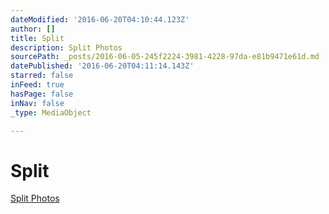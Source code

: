 ```yaml
---
dateModified: '2016-06-20T04:10:44.123Z'
author: []
title: Split
description: Split Photos
sourcePath: _posts/2016-06-05-245f2224-3981-4228-97da-e81b9471e61d.md
datePublished: '2016-06-20T04:11:14.143Z'
starred: false
inFeed: true
hasPage: false
inNav: false
_type: MediaObject

---
```

# **Split**

[Split Photos][0]

[0]: http://www.acevedophoto.net/Split/n-bFgvW3